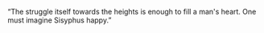“The struggle itself towards the heights is enough to fill a man's heart. One must imagine Sisyphus happy.”
